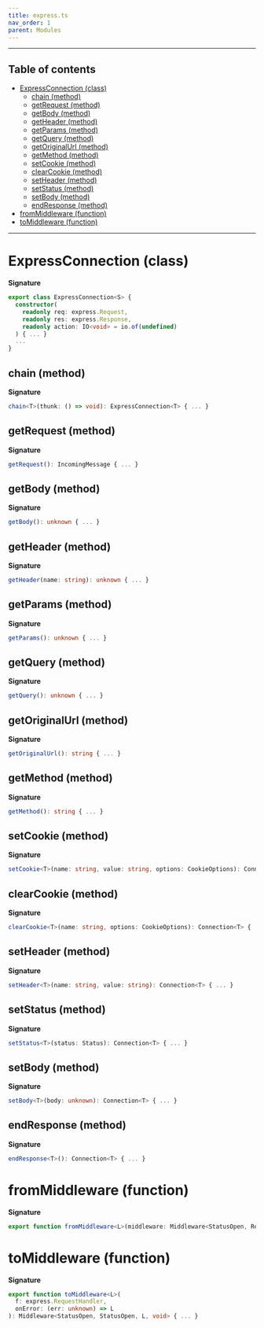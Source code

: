 ```yaml
---
title: express.ts
nav_order: 1
parent: Modules
---
```


---

<h2 class="text-delta">Table of contents</h2>

- [ExpressConnection (class)](#expressconnection-class)
  - [chain (method)](#chain-method)
  - [getRequest (method)](#getrequest-method)
  - [getBody (method)](#getbody-method)
  - [getHeader (method)](#getheader-method)
  - [getParams (method)](#getparams-method)
  - [getQuery (method)](#getquery-method)
  - [getOriginalUrl (method)](#getoriginalurl-method)
  - [getMethod (method)](#getmethod-method)
  - [setCookie (method)](#setcookie-method)
  - [clearCookie (method)](#clearcookie-method)
  - [setHeader (method)](#setheader-method)
  - [setStatus (method)](#setstatus-method)
  - [setBody (method)](#setbody-method)
  - [endResponse (method)](#endresponse-method)
- [fromMiddleware (function)](#frommiddleware-function)
- [toMiddleware (function)](#tomiddleware-function)

---

# ExpressConnection (class)

**Signature**

```ts
export class ExpressConnection<S> {
  constructor(
    readonly req: express.Request,
    readonly res: express.Response,
    readonly action: IO<void> = io.of(undefined)
  ) { ... }
  ...
}
```

## chain (method)

**Signature**

```ts
chain<T>(thunk: () => void): ExpressConnection<T> { ... }
```

## getRequest (method)

**Signature**

```ts
getRequest(): IncomingMessage { ... }
```

## getBody (method)

**Signature**

```ts
getBody(): unknown { ... }
```

## getHeader (method)

**Signature**

```ts
getHeader(name: string): unknown { ... }
```

## getParams (method)

**Signature**

```ts
getParams(): unknown { ... }
```

## getQuery (method)

**Signature**

```ts
getQuery(): unknown { ... }
```

## getOriginalUrl (method)

**Signature**

```ts
getOriginalUrl(): string { ... }
```

## getMethod (method)

**Signature**

```ts
getMethod(): string { ... }
```

## setCookie (method)

**Signature**

```ts
setCookie<T>(name: string, value: string, options: CookieOptions): Connection<T> { ... }
```

## clearCookie (method)

**Signature**

```ts
clearCookie<T>(name: string, options: CookieOptions): Connection<T> { ... }
```

## setHeader (method)

**Signature**

```ts
setHeader<T>(name: string, value: string): Connection<T> { ... }
```

## setStatus (method)

**Signature**

```ts
setStatus<T>(status: Status): Connection<T> { ... }
```

## setBody (method)

**Signature**

```ts
setBody<T>(body: unknown): Connection<T> { ... }
```

## endResponse (method)

**Signature**

```ts
endResponse<T>(): Connection<T> { ... }
```

# fromMiddleware (function)

**Signature**

```ts
export function fromMiddleware<L>(middleware: Middleware<StatusOpen, ResponseEnded, L, void>): express.RequestHandler { ... }
```

# toMiddleware (function)

**Signature**

```ts
export function toMiddleware<L>(
  f: express.RequestHandler,
  onError: (err: unknown) => L
): Middleware<StatusOpen, StatusOpen, L, void> { ... }
```
